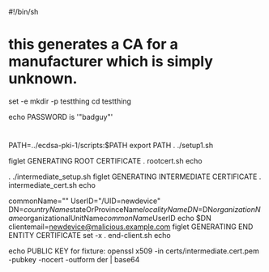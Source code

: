 #!/bin/sh
# this generates a CA for a manufacturer which is simply unknown.

set -e
mkdir -p testthing
cd testthing

echo PASSWORD is '"badguy"'

#
PATH=../ecdsa-pki-1/scripts:$PATH export PATH
. ./setup1.sh

figlet GENERATING ROOT CERTIFICATE
. rootcert.sh
echo

. ./intermediate_setup.sh
figlet GENERATING INTERMEDIATE CERTIFICATE
. intermediate_cert.sh
echo

commonName=""
UserID="/UID=newdevice"
DN=$countryName$stateOrProvinceName$localityName
DN=$DN$organizationName$organizationalUnitName$commonName$UserID
echo $DN
clientemail=newdevice@malicious.example.com
figlet GENERATING END ENTITY CERTIFICATE
set -x
. end-client.sh
echo

echo PUBLIC KEY for fixture:
openssl x509 -in certs/intermediate.cert.pem -pubkey -nocert -outform der | base64
